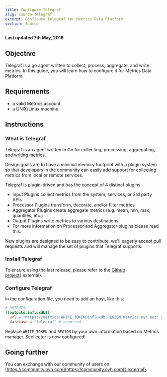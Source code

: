 ```yaml
---
title: Configure Telegraf
slug: source-telegraf
excerpt: Configure Telegraf for Metrics Data Platform
section: Source
---
```

**Last updated 7th May, 2018**

## Objective

Telegraf is a go agent written to collect, process, aggregate, and write metrics. In this guide, you will learn how to configure it for Metrics Data Platform.

## Requirements

- a valid Metrics account.
- a UNIX/Linux machine

## Instructions

### What is Telegraf

Telegraf is an agent written in Go for collecting, processing, aggregating, and writing metrics.

Design goals are to have a minimal memory footprint with a plugin system so that developers in the community can easily add support for collecting metrics from local or remote services.

Telegraf is plugin-driven and has the concept of 4 distinct plugins:

- Input Plugins collect metrics from the system, services, or 3rd party APIs
- Processor Plugins transform, decorate, and/or filter metrics
- Aggregator Plugins create aggregate metrics (e.g. mean, min, max, quantiles, etc.)
- Output Plugins write metrics to various destinations
- For more information on Processor and Aggregator plugins please read this.

New plugins are designed to be easy to contribute, we'll eagerly accept pull requests and will manage the set of plugins that Telegraf supports.

### Install Telegraf

To ensure using the last release, please refer to the [Github project](https://github.com/influxdata/telegraf/releases){.external}.

### Configure Telegraf

In the configuration file, you need to add an host, like this:

```toml
# OUTPUTS
[[outputs.influxdb]]
  url = "https://metrics:WRITE_TOKEN@influxdb.REGION.metrics.ovh.net" # required.
  database = "telegraf" # required.
```

Replace `WRITE_TOKEN` and `REGION` by your own information based on Metrics manager. Scollector is now configured!

## Going further

You can exchange with our community of users on [https://community.ovh.com](https://community.ovh.com){.external}.